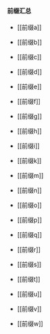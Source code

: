 #### 前缀汇总
- [[前缀a]]
- [[前缀b]]
- [[前缀c]]
- [[前缀d]]
- [[前缀e]]


- [[前缀f]]
- [[前缀g]]
- [[前缀h]]
- [[前缀i]]

- [[前缀k]]
- [[前缀m]]
- [[前缀n]]
- [[前缀o]]

- [[前缀p]]
- [[前缀q]]
- [[前缀r]]
- [[前缀s]]
- [[前缀t]]

- [[前缀u]]
- [[前缀v]]
- [[前缀w]]

